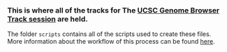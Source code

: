 ### This is where all of the tracks for The [UCSC Genome Browser Track session](https://genome.ucsc.edu/s/emilyfwatts/Alternative%2DProteome%2DDetection) are held.
The folder `scripts` contains all of the scripts used to create these files. More information about the workflow of this process can be found [here](https://github.com/efwatts/PoGo2GenomeBrowser/tree/main).
